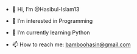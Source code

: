 - 👋 Hi, I’m @Hasibul-Islam13
- 👀 I’m interested in Programming
- 🌱 I’m currently learning Python

- 📫 How to reach me: bamboohasin@gmail.com


<!---
Hasibul-Islam13/Hasibul-Islam13 is a ✨ special ✨ repository because its `README.md` (this file) appears on your GitHub profile.
You can click the Preview link to take a look at your changes.
--->
